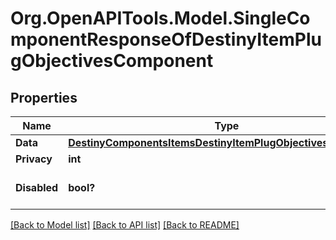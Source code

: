 # Org.OpenAPITools.Model.SingleComponentResponseOfDestinyItemPlugObjectivesComponent

## Properties

Name | Type | Description | Notes
------------ | ------------- | ------------- | -------------
**Data** | [**DestinyComponentsItemsDestinyItemPlugObjectivesComponent**](DestinyComponentsItemsDestinyItemPlugObjectivesComponent.md) |  | [optional] 
**Privacy** | **int** |  | [optional] 
**Disabled** | **bool?** | If true, this component is disabled. | [optional] 

[[Back to Model list]](../README.md#documentation-for-models) [[Back to API list]](../README.md#documentation-for-api-endpoints) [[Back to README]](../README.md)

